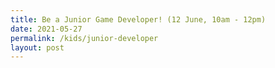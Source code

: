 ```yaml
---
title: Be a Junior Game Developer! (12 June, 10am - 12pm)
date: 2021-05-27
permalink: /kids/junior-developer
layout: post
---
```

